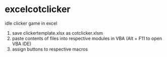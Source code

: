 # excelcotclicker

idle clicker game in excel

1. save clickertemplate.xlsx as cotclicker.xlsm
2. paste contents of files into respective modules in VBA (Alt + F11 to open VBA IDE)
4. assign buttons to respective macros
